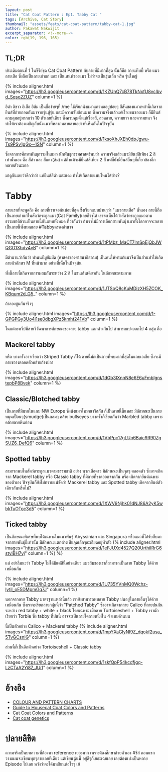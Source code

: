 ```yaml
---
layout: post
title: "Cat Coat Pattern : Ep1. Tabby Cat "
tags: [Archive, Cat Story]
thumbnail: "assets/feats/cat-coat-pattern/tabby-cat-1.jpg"
author: Pakawat Nakwijit
excerpt_separator: <!--more-->
color: rgb(19, 196, 165)
---
```


## TL;DR

ประเดิมตอนที่ 1 ในซีรีย์ชุด Cat Coat Pattern กับลายที่มีมากที่สุด นั้นก็คือ ลายแท๊บบี้ หรือ แมวลายเสือ ซึ่งถือเป็นลายเก่าแก่ และ เป็นเสน่ห์ของแมว ไม่ว่าจะเป็นรุ่นเล็ก หรือ รุ่นใหญ่

<!--more-->

{% include aligner.html images="https://lh3.googleusercontent.com/d/1KZUnQ7cB78TkNxfU8vclbvd_Sqso2ZUZ" column=1 %}

อิดำ อิขาว อิเสือ อิส้ม เป็นชื่อง่ายๆที่ /me ใช้เรียกนังแมวแถวหออยู่บ่อยๆ สีสันของแมวเหล่านี้เกิดจากยีนส์ที่ถ่ายถอดกันมาจากรุ่นสู่รุ่น และมีความซับซ้อนมาก ซึ่งความจริงแล้วแค่เรื่องขนของแมว ก็มียีนส์ควบคุมอยู่มากกว่า 10 ตัวเลยทีเดียว ซึ่งควบคุมตั้งแต่เรื่องสี, ลวดลาย, ความยาว และความหนา จึงทำให้เราต้องเผชิญกับนังแมวที่หลากหลายลายอย่างที่เห็นกันในปัจจุบัน

{% include aligner.html images="https://lh3.googleusercontent.com/d/1ksoXhJXEh0dpJgwu-Ts9PSv1gGx--1SN" column=1 %}

ซึ่งจากการศึกษาพันธุกรรมในแมว นักพันธุกรรมศาสตร์พบว่า ความจริงแล้วแมวมียีนส์สีเพียง 2 สีเท่านั้นเอง คือ สีดำ และ สีแดง(ส้ม) แต่ถึงแม้จะมียีนส์สีเพียง 2 สี แต่ก็ยังมียีนส์อื่นๆที่เกี่ยวข้องอีกหลายตัวนะเออ

มาดูกันเลยว่าดีกว่าว่า แค่ยีนส์สีดำ และแดง ทำให้เกิดลายแบบไหนได้บ้าง?

# Tabby

ลายแรกที่จะพูดถึง คือ ลายที่เราเจอกันบ่อยที่สุด ซึ่งเรียกแบบบ้านๆว่า "แมวลายเสือ" นั้นเอง ลายนี้ถือเป็นลายเก่าแก่ในสัตว์ตระกูลแมว(Cat Family)เลยก็ว่าได้ เราจะเห็นได้ว่าสัตว์ตระกูลแมวตามธรรมชาติล้วนเป็นลายนี้กันแทบทั้งหมด ที่ว่ากันว่า ถ้าเราไม่มีการเลือกสายพันธุ์ แมวทั้งโลกอาจจะกลายเป็นลายนี้ทั้งหมดเลย <span class="tag-en">#Tabbyครองอำนาจ</span>

{% include aligner.html images="https://lh3.googleusercontent.com/d/1tPMbz_MaCT7lmSpEjQbJWQGO1Xhdy4yB" column=1 %}

มีตำนานว่ากันว่า ท่านนบีมูฮัมมัด (ศาสดาของศาสนาอิสลาม) เป็นคนให้พรแก่แมวจึงเป็นส่วนทำให้เกิดลายตัวอักษร M ที่หน้าผาก อย่างที่เห็นในปัจจุบัน

ทั้งนี้ลายนี้เกิดจากการผสมกันระหว่าง 2 สี ในขนเส้นเดียวกัน ในลักษณะตามภาพ

{% include aligner.html images="https://lh3.googleusercontent.com/d/1JTSoQ8cKuMDizXH5ZCOK_KBqum2d_G5_" column=1 %}

ถ้าลองซูมกันจริงๆ

{% include aligner.html images="https://lh3.googleusercontent.com/d/1-GPGPGy3Uo4i1se0dbgXPz5kmht241Vb" column=1 %}

ในแต่ละทวีปมีสายวิวัฒนาการลักษณะของลาย tabby แตกต่างกันไป สามารถแบ่งออกไป 4 กลุ่ม คือ

## Mackerel tabby

หรือ บางครั้งอาจเรียกว่า Striped Tabby ก็ได้ ลายนี้มักเป็นลายที่พบมากที่สุดในแถบเอเชีย ซึ่งจะมีลายขวางตลอดตัวคล้ายก้างปลา

{% include aligner.html images="https://lh3.googleusercontent.com/d/1dGb3IXnnN8e6E6uFmbIgnstepbP8Bvek" column=1 %}

## Classic/Blotched tabby

เป็นลายที่มีมากในแถบ NW Europe ซึ่งนังแมวโฆษณาวิสกัส ก็เป็นลายนี้นี้แหละ มีลักษณะเป็นลายหมุนเปื้อนๆ(smudge)เป็นกลมๆ คล้าย bullseyes บางครั้งก็เรียกกันว่า Marbled tabby เพราะคล้ายลายหินอ่อน

{% include aligner.html images="https://lh3.googleusercontent.com/d/1VbPpc17gLUn6Baic9R90ZgSUZ6_DefQ6" column=1 %}

## Spotted tabby

สามารถพบในสัตว์ตระกูลแมวตามธรรมชาติ อย่าง พวกเสือดาว มีลักษณะเป็นจุดๆ ตลอดตัว ซึ่งอาจเกิดจาก Mackerel tabby หรือ Classic tabby ที่มีลายที่ขาดออกจากกัน หรือ เกิดจากยีนต์เฉพาะของตัวเอง ปัจจุบันก็ยังไม่ทราบแน่ชัดว่า Mackerel tabby และ Spotted tabby เกิดจากยีนต์ตัวเดียวกันหรือไม่?

{% include aligner.html images="https://lh3.googleusercontent.com/d/1XWV9Njhk01dNJ86A2yK5wbkTuOToc3d5" column=1 %}

## Ticked tabby

เป็นลักษณะพิเศษที่พบได้เฉพาะในแมวพันธุ์ Abyssinian และ Singapura หรือแมวที่ได้รับสืบมาจากสายพันธุ์นี้เท่านั้น มีลักษณะแตกต่างเป็นจุดเล็กๆละเอียดอยู่ทั่วตัว
{% include aligner.html images="https://lh3.googleusercontent.com/d/1eFJUXd4527Q20UrthiIRrG6stviBH7vj" column=1 %}
%}

แต่ อย่าลืมนะว่า Tabby ไม่ได้มีแต่สีนี้อย่างเดียว แมวส้มของเราก็สามารถเป็นลาย Tabby ได้ด้วยเหมือนกัน

{% include aligner.html images="https://lh3.googleusercontent.com/d/1U735YVnMQ0Wchz-Iytil_oE5DMpmGq7J" column=1 %}

นอกจากลาย Tabby มาตรฐานเหล่านี้แล้ว เรายังสามารถพบลาย Tabby ปนอยู่ในลายอื่นๆได้ด้วยเหมือนกัน ซึ่งเราจะเรียกลายกลุ่มนี้ว่า "Patched Tabby" ซึ่งอาจเกิดจากลาย Calico ที่ลายปนกันระหว่าง red tabby + white + black โดยเฉพาะ เมื่อลาย Tortoiseshell + Tobby เรามักเรียกว่า Torbie ซึ่ง tabby ที่ปนนี้ อาจจะเป็นลายใดลายหนึ่งใน 4 แบบด้านบน

นี้เป็นตัวอย่าง Calico + Mackerel tabby
{% include aligner.html images="https://lh3.googleusercontent.com/d/1mpYXaGIyNI9Z_dqokf2usa_5TvGCsnIG" column=1 %}

ส่วนนี้ก็เป็นอีกตัวอย่าง Tortoiseshell + Classic tabby

{% include aligner.html images="https://lh3.googleusercontent.com/d/1skfQpP54kcdfjgq-LzCTaA2Yi87_JUi1" column=1 %}

# อ้างอิง
* [COLOUR AND PATTERN CHARTS](http://messybeast.com/colour-charts.htm)
* [Guide to Housecat Coat Colors and Patterns](http://www.cedarseed.com/tutorials/catcol.html)
* [Cat Coat Colors and Patterns](http://www.thecatsite.com/a/cat-coat-colors-and-patterns)
* [Cat coat genetics](https://en.wikipedia.org/wiki/Cat_coat_genetics)

# ปลายลิขิต

ความจริงเป็นบทความที่ต้องหา reference เยอะมาก เพราะต้องศึกษาด้วยตัวเอง <span class="tag-en">#ชิส์</span> ตอนแรกวางแผนจะเขียนทุกๆลายเลยทีเดียว แต่เขียนนู้นนี้ อยู่ดีๆก็เยอะเฉยเลย เลยต้องแบ่งเป็นหลาย Episode ไปเลย หวังว่าจะได้มาเขียนต่อไวๆ เย้
